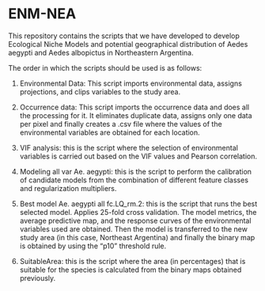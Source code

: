 # ENM-NEA
This repository contains the scripts that we have developed to develop Ecological Niche Models and potential geographical distribution of Aedes aegypti and Aedes albopictus in Northeastern Argentina.

The order in which the scripts should be used is as follows:

1. Environmental Data: This script imports environmental data, assigns projections, and clips variables to the study area.

2. Occurrence data: This script imports the occurrence data and does all the processing for it. It eliminates duplicate data, assigns only one data per pixel and finally creates a .csv file where the values of the environmental variables are obtained for each location.

3. VIF analysis: this is the script where the selection of environmental variables is carried out based on the VIF values and Pearson correlation.

4. Modeling all var Ae. aegypti: this is the script to perform the calibration of candidate models from the combination of different feature classes and regularization multipliers.

5. Best model Ae. aegypti all fc.LQ_rm.2: this is the script that runs the best selected model. Applies 25-fold cross validation. The model metrics, the average predictive map, and the response curves of the environmental variables used are obtained. Then the model is transferred to the new study area (in this case, Northeast Argentina) and finally the binary map is obtained by using the “p10” threshold rule.

6. SuitableArea: this is the script where the area (in percentages) that is suitable for the species is calculated from the binary maps obtained previously.
